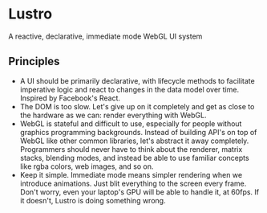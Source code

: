 # Lustro
A reactive, declarative, immediate mode WebGL UI system

## Principles

* A UI should be primarily declarative, with lifecycle methods to facilitate imperative logic and react to changes in the data model over time. Inspired by Facebook's React.
* The DOM is too slow. Let's give up on it completely and get as close to the hardware as we can: render everything with WebGL.
* WebGL is stateful and difficult to use, especially for people without graphics programming backgrounds. Instead of building API's on top of WebGL like other common libraries, let's abstract it away completely. Programmers should never have to think about the renderer, matrix stacks, blending modes, and instead be able to use familiar concepts like rgba colors, web images, and so on.
* Keep it simple. Immediate mode means simpler rendering when we introduce animations. Just blit everything to the screen every frame. Don't worry, even your laptop's GPU will be able to handle it, at 60fps. If it doesn't, Lustro is doing something wrong.
